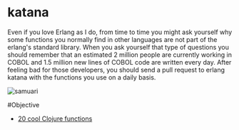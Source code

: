 katana
======

Even if you love Erlang as I do, from time to time you might ask yourself why some functions you normally find in other languages are not part of the erlang's standard library. When you ask yourself that type of questions you should remember that an estimated 2 million people are currently working in COBOL and 1.5 million new lines of COBOL code are written every day. After feeling bad for those developers, you should send a pull request to erlang katana with the functions you use on a daily basis.

![samuari](https://raw.githubusercontent.com/unbalancedparentheses/katana/master/images/samurai.jpg)

#Objective
- [20 cool Clojure functions](https://daveyarwood.github.io/2014/07/30/20-cool-clojure-functions/)
